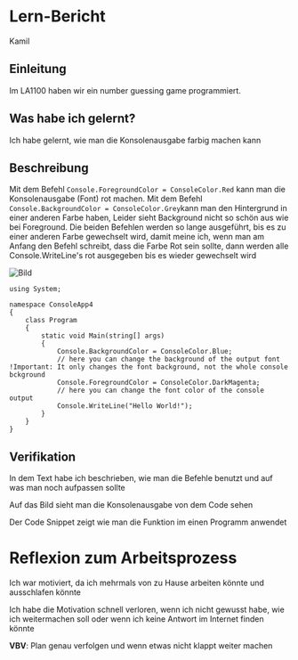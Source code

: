 # Lern-Bericht

Kamil 

## Einleitung

Im LA1100 haben wir ein number guessing game programmiert.

## Was habe ich gelernt?


Ich habe gelernt, wie man die Konsolenausgabe farbig machen kann
## Beschreibung



Mit dem Befehl `Console.ForegroundColor = ConsoleColor.Red` kann man die Konsolenausgabe (Font) rot machen.
Mit dem Befehl `Console.BackgroundColor = ConsoleColor.Grey`kann man den Hintergrund in einer anderen Farbe haben,
Leider sieht Background nicht so schön aus wie bei Foreground. Die beiden Befehlen werden so lange ausgeführt, bis es zu einer anderen Farbe gewechselt wird,
damit meine ich, wenn man am Anfang den Befehl schreibt, dass die Farbe Rot sein sollte, dann werden alle Console.WriteLine's rot ausgegeben bis es wieder gewechselt wird


![Bild](https://i.imgur.com/bumtbER.png)


```
using System;

namespace ConsoleApp4
{
    class Program
    {
        static void Main(string[] args)
        {
            Console.BackgroundColor = ConsoleColor.Blue;
            // here you can change the background of the output font !Important: It only changes the font background, not the whole console bckground
            Console.ForegroundColor = ConsoleColor.DarkMagenta;
            // here you can change the font color of the console output
            Console.WriteLine("Hello World!");
        }
    }
}

```

## Verifikation

In dem Text habe ich beschrieben, wie man die Befehle benutzt und auf was man noch aufpassen sollte

Auf das Bild sieht man die Konsolenausgabe von dem Code sehen

Der Code Snippet zeigt wie man die Funktion im einen Programm anwendet

# Reflexion zum Arbeitsprozess


Ich war motiviert, da ich mehrmals von zu Hause arbeiten könnte und ausschlafen könnte

Ich habe die Motivation schnell verloren, wenn ich nicht gewusst habe, wie ich weitermachen soll oder wenn ich keine Antwort im Internet finden könnte

**VBV**: 
Plan genau verfolgen und wenn etwas nicht klappt weiter machen 
